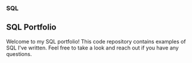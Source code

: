 ### SQL
## SQL Portfolio

Welcome to my SQL portfolio!  This code repository contains examples of SQL I've written.  Feel free to take a look and reach out if you have any questions.
